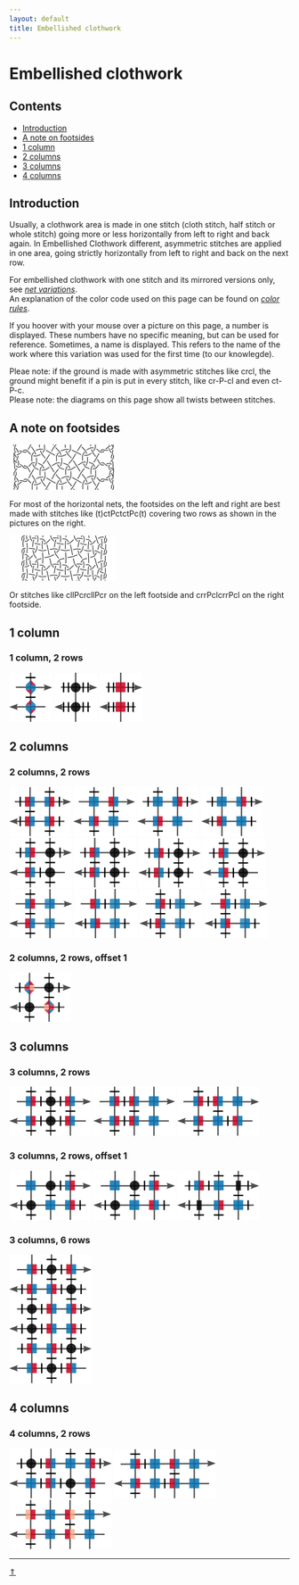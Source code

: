 ```yaml
---
layout: default
title: Embellished clothwork
---
```


# Embellished clothwork

## Contents

* [Introduction](#introduction)
* [A note on footsides](#a-note-on-footsides)
* [1 column](#1-column)
* [2 columns](#2-columns)
* [3 columns](#3-columns)
* [4 columns](#4-columns)

## Introduction

Usually, a clothwork area is made in one stitch (cloth stitch, half stitch or whole stitch) going more or less horizontally from left to right and back again. In Embellished Clothwork different, asymmetric stitches are applied in one area, going strictly horizontally from left to right and back on the next row.     

For embellished clothwork with one stitch and its mirrored versions only, see _<a href="/GroundForge/nets" target="_blank">net variations</a>_.       
An explanation of the color code used on this page can be found on _<a href="/GroundForge-help/color-rules" target="_blank">color rules</a>_.   

If you hoover with your mouse over a picture on this page, a number is displayed. These numbers have no specific meaning, but can be used for reference. Sometimes, a name is displayed. This refers to the name of the work where this variation was used for the first time (to our knowlegde).      

Pleae note: if the ground is made with asymmetric stitches like <span class="stch">crcl</span>, the ground might benefit if a pin is put in every stitch, like <span class="stch">cr-P-cl</span> and even <span class="stch">ct-P-c</span>.   
Please note: the diagrams on this page show all twists between stitches.    

[pg-stitches]: ../docs/stitches

## A note on footsides

[![p-meander]][t-ec008]     

For most of the horizontal nets, the footsides on the left and right are best made with stitches like <span class="stch">(t)ctPctctPc(t)</span> covering two rows as shown in the pictures on the right.    

<p style="clear: both"></p>

[![p-earth]][t-ex010]  

Or stitches like <span class="stch">cllPcrcllPcr</span> on the left footside and <span class="stch">crrPclcrrPcl</span> on the right footside.          

<p style="clear: both"></p>

[p-meander]: ../images/ec/f-ec-008.png?align=right "Meander, EC-008"  
[p-earth]: ../images/ec/f-ec-010.png?align=right "f-ec-010"

[t-ex010]: /GroundForge/stitches.html?patchWidth=12&patchHeight=12&footside=r,1&tile=88,11&headside=8,r&shiftColsSW=0&shiftRowsSW=2&shiftColsSE=2&shiftRowsSE=2&n1=ctctt&c1=clcr&b1=ctc&a1=cllcrcllcr&n2=crrclcrrcl&c2=ctc&b2=clcr&a2=-

## 1 column

### 1 column, 2 rows

[![EC-001][p-ec001]][t-ec001] 
[![EC-002][p-ec002]][t-ec002] 
[![EC-003][p-ec003]][t-ec003] 

[p-ec001]: ../images/ec/EC001.png "EC-001, &-ground" 
[p-ec002]: ../images/ec/EC002.png "EC-002, knitting"
[p-ec003]: ../images/ec/EC003.png "EC-003, knitting"

[t-ec001]: /GroundForge/stitches.html?patchWidth=12&patchHeight=12&paintStitches=clctcrcl&n1=ctctt&b1=clctcrcl&a1=ctctctctct&n2=ctctctctct&b2=crctclcr&a2=-&footside=r,1&tile=8,1&headside=8,r&shiftColsSW=0&shiftRowsSW=2&shiftColsSE=1&shiftRowsSE=2

[t-ec002]: /GroundForge/stitches.html?patchWidth=12&patchHeight=12&paintStitches=ctctct&n1=ctctt&b1=crr&a1=ctctct&n2=ctctct&b2=cll&a2=-&footside=r,1&tile=8,1&headside=8,r&shiftColsSW=1&shiftRowsSW=0&shiftColsSE=0&shiftRowsSE=2

[t-ec003]: /GroundForge/stitches.html?patchWidth=12&patchHeight=12&paintStitches=ctctct&n1=ctctt&b1=ccrr&a1=ctctct&n2=ctctct&b2=ccll&a2=-&footside=r,1&tile=8,1&headside=8,r&shiftColsSW=1&shiftRowsSW=0&shiftColsSE=0&shiftRowsSE=2



## 2 columns

### 2 columns, 2 rows

[![meander][p-ec008]][t-ec008] 
[![EC-009][p-ec009]][t-ec009] 
[![EC-010][p-ec010]][t-ec010] 
[![EC-011][p-ec011]][t-ec011] 
[![EC-018][p-ec018]][t-ec018] 
[![EC-027][p-ec027]][t-ec027] 
[![EC-016][p-ec016]][t-ec016] 
[![EC-017][p-ec017]][t-ec017] 
[![EC-019][p-ec019]][t-ec019] 
[![EC-020][p-ec020]][t-ec020] 
[![EC-021][p-ec021]][t-ec021] 
[![EC-022][p-ec022]][t-ec022] 

[p-ec008]: ../images/ec/EC008.png "EC-008, Meander"
[p-ec009]: ../images/ec/EC009.png "EC-009"
[p-ec010]: ../images/ec/EC010.png "EC-010, Earth"
[p-ec011]: ../images/ec/EC011.png "EC-011" 
[p-ec018]: ../images/ec/EC018.png "EC-018, Fire"
[p-ec027]: ../images/ec/EC027.png "EC-027, Sky"
[p-ec016]: ../images/ec/EC016.png "EC-016"
[p-ec017]: ../images/ec/EC017.png "EC-017"
[p-ec019]: ../images/ec/EC019.png "EC-019"
[p-ec020]: ../images/ec/EC020.png "EC-020"
[p-ec021]: ../images/ec/EC021.png "EC-021"
[p-ec022]: ../images/ec/EC022.png "EC-022"

[t-ec008]: /GroundForge/stitches.html?patchWidth=12&patchHeight=12&paintStitches=-&n1=ctctt&c1=clcr&b1=crcl&a1=ctctctct&n2=ctctctct&c2=clcr&b2=crcl&a2=-&footside=r,1&tile=88,11&headside=8,r&shiftColsSW=0&shiftRowsSW=2&shiftColsSE=2&shiftRowsSE=2

[t-ec009]: /GroundForge/stitches.html?patchWidth=12&patchHeight=12&paintStitches=-&n1=ctctt&c1=crcl&b1=ctc&a1=ctctctct&n2=ctctctct&c2=ctc&b2=clcr&a2=-&footside=r,1&tile=88,11&headside=8,r&shiftColsSW=0&shiftRowsSW=2&shiftColsSE=2&shiftRowsSE=2

[t-ec010]: /GroundForge/stitches.html?patchWidth=12&patchHeight=12&paintStitches=ctctctct&n1=ctctt&c1=clcr&b1=ctc&a1=ctctctct&n2=ctctctct&c2=ctc&b2=clcr&a2=-&footside=r,1&tile=88,11&headside=8,r&shiftColsSW=0&shiftRowsSW=2&shiftColsSE=2&shiftRowsSE=2

[t-ec011]: /GroundForge/stitches.html?patchWidth=12&patchHeight=12&paintStitches=crcl&n1=ctctt&c1=clcr&b1=ctc&a1=ctctctct&n2=ctctctct&c2=ctc&b2=crcl&a2=-&footside=r,1&tile=88,11&headside=8,r&shiftColsSW=0&shiftRowsSW=2&shiftColsSE=2&shiftRowsSE=2    

[t-ec016]: /GroundForge/stitches.html?patchWidth=12&patchHeight=12&paintStitches=ctctctctct&n1=ctctt&c1=ct&b1=clcr&a1=ctctctct&n2=ctctctct&c2=ct&b2=crcl&a2=-&footside=r,1&tile=88,11&headside=8,r&shiftColsSW=0&shiftRowsSW=2&shiftColsSE=2&shiftRowsSE=2

[t-ec017]: /GroundForge/stitches.html?patchWidth=12&patchHeight=12&paintStitches=ct&n1=ctctt&c1=ct&b1=crcl&a1=ctctctct&n2=ctctctct&c2=ct&b2=clcr&a2=-&footside=r,1&tile=88,11&headside=8,r&shiftColsSW=0&shiftRowsSW=2&shiftColsSE=2&shiftRowsSE=2

[t-ec018]: /GroundForge/stitches.html?patchWidth=12&patchHeight=12&paintStitches=crcr&n1=ctctt&c1=ct&b1=clcl&a1=ctctctct&n2=ctctctct&c2=ct&b2=crcr&a2=-&footside=r,1&tile=88,11&headside=8,r&shiftColsSW=0&shiftRowsSW=2&shiftColsSE=2&shiftRowsSE=2

[t-ec019]: /GroundForge/stitches.html?patchWidth=12&patchHeight=12&paintStitches=clcl&n1=ctctt&c1=ctc&b1=clcl&a1=ctctctct&n2=ctctctct&c2=ctc&b2=crcr&a2=-&footside=r,1&tile=88,11&headside=8,r&shiftColsSW=0&shiftRowsSW=2&shiftColsSE=2&shiftRowsSE=2

[t-ec020]: /GroundForge/stitches.html?patchWidth=12&patchHeight=12&paintStitches=clcl&n1=ctctt&c1=ctc&b1=crcr&a1=ctctctct&n2=ctctctct&c2=ctc&b2=clcl&a2=-&footside=r,1&tile=88,11&headside=8,r&shiftColsSW=0&shiftRowsSW=2&shiftColsSE=2&shiftRowsSE=2

[t-ec021]: /GroundForge/stitches.html?patchWidth=12&patchHeight=12&paintStitches=crct&n1=ctctt&c1=ctc&b1=clct&a1=ctctctct&n2=ctctctct&c2=ctc&b2=crct&a2=-&footside=r,1&tile=88,11&headside=8,r&shiftColsSW=0&shiftRowsSW=2&shiftColsSE=2&shiftRowsSE=2

[t-ec022]: /GroundForge/stitches.html?patchWidth=12&patchHeight=12&paintStitches=clct&n1=ctctt&c1=ctc&b1=crct&a1=ctctctct&n2=ctctctct&c2=ctc&b2=clct&a2=-&footside=r,1&tile=88,11&headside=8,r&shiftColsSW=0&shiftRowsSW=2&shiftColsSE=2&shiftRowsSE=2

[t-ec027]: /GroundForge/stitches.html?patchWidth=12&patchHeight=12&paintStitches=-&n1=ctctt&c1=ct&b1=crcl&a1=ctctctct&n2=ctctctct&c2=ct&b2=crcl&a2=-&footside=r,1&tile=88,11&headside=8,r&shiftColsSW=0&shiftRowsSW=2&shiftColsSE=2&shiftRowsSE=2

### 2 columns, 2 rows, offset 1

[![EC-029][p-ec029]][t-ec029] 

[p-ec029]: ../images/ec/EC029.png "EC-029"

[t-ec029]: /GroundForge/stitches.html?patchWidth=12&patchHeight=12&footside=r,1&tile=88,11&headside=8,r&shiftColsSW=-1&shiftRowsSW=2&shiftColsSE=1&shiftRowsSE=2&n1=ctc&c1=ct&b1=clcrrclc&a1=ctctctct&n2=ctctctct&c2=crcllcrc&b2=ct&a2=-


## 3 columns

### 3 columns, 2 rows

[![EC-014][p-ec014]][t-ec014] 
[![EC-023][p-ec023]][t-ec023] 
[![EC-025][p-ec025]][t-ec025] 
  
[p-ec014]: ../images/ec/EC014.png "EC-014, extended meander"
[p-ec023]: ../images/ec/EC023.png "EC-023"
[p-ec025]: ../images/ec/EC025.png "EC-025"

[t-ec014]: /GroundForge/stitches.html?patchWidth=12&patchHeight=12&paintStitches=ctctctct&n1=ctctt&d1=crcl&c1=ct&b1=clcr&a1=ctctctct&n2=ctctctct&d2=crcl&c2=ct&b2=clcr&a2=-&footside=r,1&tile=888,111&headside=8,r&shiftColsSW=0&shiftRowsSW=2&shiftColsSE=3&shiftRowsSE=2

[t-ec023]: /GroundForge/stitches.html?patchWidth=12&patchHeight=12&paintStitches=crcl&n1=ctctt&d1=ctc&c1=crcl&b1=clcr&a1=ctctctct&n2=ctctctct&d2=ctc&c2=crcl&b2=clcr&a2=-&footside=r,1&tile=888,111&headside=8,r&shiftColsSW=0&shiftRowsSW=2&shiftColsSE=3&shiftRowsSE=2

[t-ec025]: /GroundForge/stitches.html?patchWidth=12&patchHeight=12&paintStitches=crcl&n1=ctc&d1=ctc&c1=crcl&b1=clcr&a1=ctctctct&n2=ctctctct&d2=crcl&c2=ctc&b2=clcr&a2=-&footside=r,1&tile=888,111&headside=8,r&shiftColsSW=0&shiftRowsSW=2&shiftColsSE=3&shiftRowsSE=2

### 3 columns, 2 rows, offset 1

[![EC-012][p-ec012]][t-ec012] 
[![EC-013][p-ec013]][t-ec013] 
[![EC-026][p-ec026]][t-ec026] 

[p-ec012]: ../images/ec/EC012.png "EC-012"
[p-ec013]: ../images/ec/EC013.png "EC-013" 
[p-ec026]: ../images/ec/EC026.png "by M. Thoman, EC-026"

[t-ec012]: /GroundForge/stitches.html?patchWidth=12&patchHeight=12&paintStitches=clc&n1=ctctt&d1=clc&c1=ct&b1=ctc&a1=ctctctct&n2=ctctctct&d2=clc&c2=ctc&b2=ct&a2=-&footside=r,1&tile=888,111&headside=8,r&shiftColsSW=-2&shiftRowsSW=2&shiftColsSE=1&shiftRowsSE=2

[t-ec013]: /GroundForge/stitches.html?patchWidth=12&patchHeight=12&paintStitches=crc&n1=ctctt&d1=clc&c1=ct&b1=ctc&a1=ctctctct&n2=ctctctct&d2=crc&c2=ctc&b2=ct&a2=-&footside=r,1&tile=888,111&headside=8,r&shiftColsSW=-2&shiftRowsSW=2&shiftColsSE=1&shiftRowsSE=2   

[t-ec026]: /GroundForge/stitches.html?patchWidth=12&patchHeight=12&paintStitches=ctctctct&n1=ctctt&d1=ctctctct&c1=ctc&b1=clcr&a1=ctctctct&n2=ctctctct&d2=ctc&c2=clcr&b2=ctctctct&a2=-&footside=r,1&tile=888,111&headside=8,r&shiftColsSW=-1&shiftRowsSW=2&shiftColsSE=2&shiftRowsSE=2

### 3 columns, 6 rows

[![EC-015][p-ec015]][t-ec015] 

[p-ec015]: ../images/ec/EC015.png "EC-015"

[t-ec015]: /GroundForge/stitches.html?patchWidth=12&patchHeight=12&paintStitches=clct&n1=ctc&d1=crcl&c1=ct&b1=clcr&a1=ctctctct&n2=ctctctct&d2=ct&c2=clc&b2=crct&a2=-&d3=clcr&c3=crc&b3=ct&d4=clcr&c4=crcl&b4=ct&d5=ct&c5=clct&b5=crc&d6=crcl&c6=ct&b6=clc&footside=r,1&tile=888,111,888,111,888,111&headside=8,r&shiftColsSW=-3&shiftRowsSW=6&shiftColsSE=0&shiftRowsSE=6

## 4 columns

### 4 columns, 2 rows

[![EC-028][p-ec028]][t-ec028] 
[![EC-024][p-ec024]][t-ec024] 
[![EC-030][p-ec030]][t-ec030]
   
[p-ec028]: ../images/ec/EC028.png "EC-028, Water"
[p-ec024]: ../images/ec/EC024.png "EC-024"
[p-ec030]: ../images/ec/EC030.png "EC-030, double meander"

[t-ec024]: /GroundForge/stitches.html?patchWidth=12&patchHeight=12&paintStitches=crcl&n1=ctc&e1=ctc&d1=crcl&c1=ctc&b1=clcr&a1=ctctctct&n2=ctctctct&e2=ctc&d2=crcl&c2=ctc&b2=clcr&a2=-&footside=r,1&tile=8888,1111&headside=8,r&shiftColsSW=0&shiftRowsSW=2&shiftColsSE=4&shiftRowsSE=2

[t-ec028]: /GroundForge/stitches.html?patchWidth=12&patchHeight=12&footside=r,1&tile=8888,1111&headside=8,r&shiftColsSW=0&shiftRowsSW=2&shiftColsSE=4&shiftRowsSE=2&n1=ctctt&e1=clcr&d1=ctc&c1=crcl&b1=ct&a1=ctctctct&n2=ctctctct&e2=clcr&d2=ct&c2=crcl&b2=ctc&a2=-

[t-ec030]: /GroundForge/stitches.html?patchWidth=12&patchHeight=12&footside=r,1&tile=8888,1111&headside=8,r&shiftColsSW=0&shiftRowsSW=2&shiftColsSE=4&shiftRowsSE=2&n1=ctc&e1=ctc&d1=crrcl&c1=ctc&b1=cllc&a1=ctctctct&n2=ctctctct&e2=ctc&d2=crrc&c2=ctc&b2=cllcr&a2=-

***
[&uArr;]()
